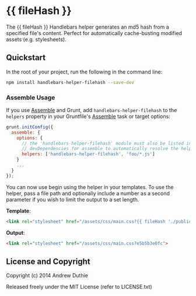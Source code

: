 # {{ fileHash }}

The {{ fileHash }} Handlebars helper generates an md5 hash from a specified file's content. Perfect for automatically cache-busting modified assets (e.g. stylesheets).

## Quickstart

In the root of your project, run the following in the command line:

```bash
npm install handlebars-helper-filehash --save-dev
```

### Assemble Usage

If you use [Assemble](http://assemble.io) and Grunt, add `handlebars-helper-filehash` to the `helpers` property in your Gruntfile's [Assemble](http://assemble.io) task or target options:

```javascript
grunt.initConfig({
  assemble: {
    options: {
      // the 'handlebars-helper-filehash' module must also be listed in
      // devDependencies for assemble to automatically resolve the helper
      helpers: ['handlebars-helper-filehash', 'foo/*.js']
    }
    ...
  }
});
```

You can now use begin using the helper in your templates. To use the helper, pass a file path and optionally include a number as a second parameter if you wish to limit the output to a set length.

__Template__:

```html
<link rel="stylesheet" href="/assets/css/main.css?{{ fileHash './public/assets/css/main.css' 10 }}">
```

__Output__:

```html
<link rel="stylesheet" href="/assets/css/main.css?e5b5b3e0fc">
```

## License and Copyright

Copyright (c) 2014 Andrew Duthie

Released freely under the MIT License (refer to LICENSE.txt)